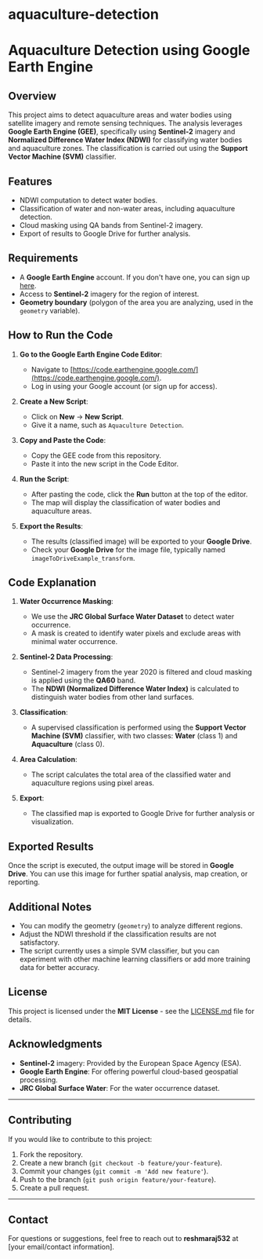 # aquaculture-detection
# Aquaculture Detection using Google Earth Engine

## Overview
This project aims to detect aquaculture areas and water bodies using satellite imagery and remote sensing techniques. The analysis leverages **Google Earth Engine (GEE)**, specifically using **Sentinel-2** imagery and **Normalized Difference Water Index (NDWI)** for classifying water bodies and aquaculture zones. The classification is carried out using the **Support Vector Machine (SVM)** classifier.

## Features
- NDWI computation to detect water bodies.
- Classification of water and non-water areas, including aquaculture detection.
- Cloud masking using QA bands from Sentinel-2 imagery.
- Export of results to Google Drive for further analysis.

## Requirements
- A **Google Earth Engine** account. If you don't have one, you can sign up [here](https://signup.earthengine.google.com/).
- Access to **Sentinel-2** imagery for the region of interest.
- **Geometry boundary** (polygon of the area you are analyzing, used in the `geometry` variable).

## How to Run the Code
1. **Go to the Google Earth Engine Code Editor**:
   - Navigate to [https://code.earthengine.google.com/](https://code.earthengine.google.com/).
   - Log in using your Google account (or sign up for access).

2. **Create a New Script**:
   - Click on **New** → **New Script**.
   - Give it a name, such as `Aquaculture Detection`.

3. **Copy and Paste the Code**:
   - Copy the GEE code from this repository.
   - Paste it into the new script in the Code Editor.

4. **Run the Script**:
   - After pasting the code, click the **Run** button at the top of the editor.
   - The map will display the classification of water bodies and aquaculture areas.

5. **Export the Results**:
   - The results (classified image) will be exported to your **Google Drive**.
   - Check your **Google Drive** for the image file, typically named `imageToDriveExample_transform`.

## Code Explanation
1. **Water Occurrence Masking**:
   - We use the **JRC Global Surface Water Dataset** to detect water occurrence.
   - A mask is created to identify water pixels and exclude areas with minimal water occurrence.

2. **Sentinel-2 Data Processing**:
   - Sentinel-2 imagery from the year 2020 is filtered and cloud masking is applied using the **QA60** band.
   - The **NDWI (Normalized Difference Water Index)** is calculated to distinguish water bodies from other land surfaces.

3. **Classification**:
   - A supervised classification is performed using the **Support Vector Machine (SVM)** classifier, with two classes: **Water** (class 1) and **Aquaculture** (class 0).

4. **Area Calculation**:
   - The script calculates the total area of the classified water and aquaculture regions using pixel areas.

5. **Export**:
   - The classified map is exported to Google Drive for further analysis or visualization.

## Exported Results
Once the script is executed, the output image will be stored in **Google Drive**. You can use this image for further spatial analysis, map creation, or reporting.

## Additional Notes
- You can modify the geometry (`geometry`) to analyze different regions.
- Adjust the NDWI threshold if the classification results are not satisfactory.
- The script currently uses a simple SVM classifier, but you can experiment with other machine learning classifiers or add more training data for better accuracy.

## License
This project is licensed under the **MIT License** - see the [LICENSE.md](LICENSE.md) file for details.

## Acknowledgments
- **Sentinel-2** imagery: Provided by the European Space Agency (ESA).
- **Google Earth Engine**: For offering powerful cloud-based geospatial processing.
- **JRC Global Surface Water**: For the water occurrence dataset.

---

## Contributing
If you would like to contribute to this project:
1. Fork the repository.
2. Create a new branch (`git checkout -b feature/your-feature`).
3. Commit your changes (`git commit -m 'Add new feature'`).
4. Push to the branch (`git push origin feature/your-feature`).
5. Create a pull request.

---

## Contact
For questions or suggestions, feel free to reach out to **reshmaraj532** at [your email/contact information].
